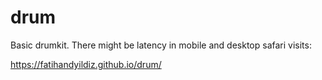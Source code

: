 # drum
Basic drumkit. There might be latency in mobile and desktop safari visits:

https://fatihandyildiz.github.io/drum/
